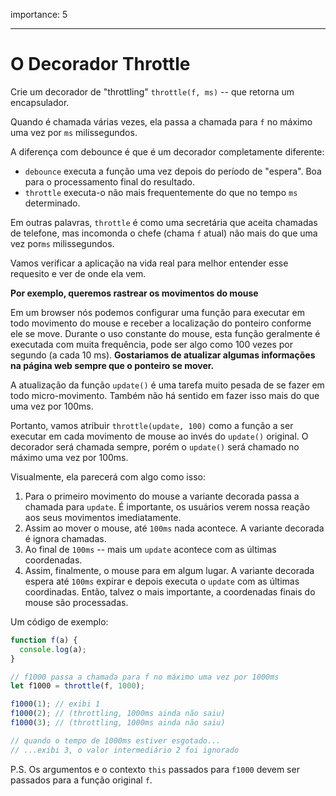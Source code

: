 importance: 5

---

# O Decorador Throttle

Crie um decorador de "throttling" `throttle(f, ms)` -- que retorna um encapsulador.

Quando é chamada várias vezes, ela passa a chamada para `f` no máximo uma vez por `ms` milissegundos.

A diferença com debounce é que é um decorador completamente diferente:
- `debounce` executa a função uma vez depois do período de "espera". Boa para o processamento final do resultado.
- `throttle` executa-o não mais frequentemente do que no tempo `ms` determinado.

Em outras palavras, `throttle` é como uma secretária que aceita chamadas de telefone, mas incomonda o chefe (chama `f` atual) não mais do que uma vez por`ms` milissegundos.

Vamos verificar a aplicação na vida real para melhor entender esse requesito e ver de onde ela vem.

**Por exemplo, queremos rastrear os movimentos do mouse**

Em um browser nós podemos configurar uma função para executar em todo movimento do mouse e receber a localização do ponteiro conforme ele se move. Durante o uso constante do mouse, esta função geralmente é executada com muita frequência, pode ser algo como 100 vezes por segundo (a cada 10 ms).
**Gostariamos de atualizar algumas informações na página web sempre que o ponteiro se mover.**

A atualização da função `update()` é uma tarefa muito pesada de se fazer em todo micro-movimento. Também não há sentido em fazer isso mais do que uma vez por 100ms.

Portanto, vamos atribuir `throttle(update, 100)` como a função a ser executar em cada movimento de mouse ao invés do `update()` original. O decorador será chamada sempre, porém o `update()` será chamado no máximo uma vez por 100ms.

Visualmente, ela parecerá com algo como isso:

1. Para o primeiro movimento do mouse a variante decorada passa a chamada para `update`. É importante, os usuários verem nossa reação aos seus movimentos imediatamente.
2. Assim ao mover o mouse, até `100ms` nada acontece. A variante decorada é ignora chamadas.
3. Ao final de `100ms` -- mais um `update` acontece com as últimas coordenadas.
4. Assim, finalmente, o mouse para em algum lugar. A variante decorada espera até `100ms` expirar e depois executa o `update` com as últimas coordinadas. Então, talvez o mais importante, a coordenadas finais do mouse são processadas.

Um código de exemplo:

```js
function f(a) {
  console.log(a);
}

// f1000 passa a chamada para f no máximo uma vez por 1000ms
let f1000 = throttle(f, 1000);

f1000(1); // exibi 1
f1000(2); // (throttling, 1000ms ainda não saiu)
f1000(3); // (throttling, 1000ms ainda não saiu)

// quando o tempo de 1000ms estiver esgotado...
// ...exibi 3, o valor intermediário 2 foi ignorado
```

P.S. Os argumentos e o contexto `this` passados para `f1000` devem ser passados para a função original `f`.